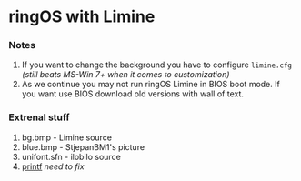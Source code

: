 # ringOS with Limine

### Notes
1. If you want to change the background you have to configure `limine.cfg` *(still beats MS-Win 7+ when it comes to customization)*
2. As we continue you may not run ringOS Limine in BIOS boot mode. If you want use BIOS download old versions with wall of text.

### Extrenal stuff
1. bg.bmp - Limine source
2. blue.bmp - StjepanBM1's picture
3. unifont.sfn - ilobilo source
4. [printf](https://github.com/eyalroz/printf) *need to fix*